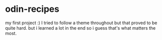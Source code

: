 # odin-recipes
my first project :)
I tried to follow a theme throughout but that proved to be quite hard. but i learned a lot in the end so i guess that's what matters the most. 
